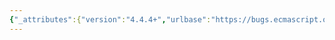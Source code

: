 ```yaml
---
{"_attributes":{"version":"4.4.4+","urlbase":"https://bugs.ecmascript.org/","maintainer":"dherman@mozilla.com"},"bug":{"bug_id":2162,"creation_ts":"2013-11-02 02:19:00 -0700","short_desc":"22.1.3.25 Array.prototype.splice: NOTE 1 refers to wrong step","delta_ts":"2015-02-25 22:58:47 -0800","product":"Draft for 6th Edition","component":"editorial issue","version":"Rev 20: October 28, 2013 Draft","rep_platform":"All","op_sys":"All","bug_status":"RESOLVED","resolution":"FIXED","priority":"Normal","bug_severity":"normal","blocked":4094,"everconfirmed":true,"reporter":{"uid":"andrebargull","name":"André Bargull"},"assigned_to":{"uid":"allen","name":"Allen Wirfs-Brock"},"long_desc":[{"commentid":6363,"comment_count":0,"who":{"uid":"andrebargull","name":"André Bargull"},"bug_when":"2013-11-02 02:19:46 -0700","thetext":"22.1.3.25 Array.prototype.splice (start, deleteCount [ , item1 [ , item2 [ , … ] ] ] ), NOTE 1:\n\nChange reference from \"step 13\" to \"step 18\""},{"commentid":6386,"comment_count":1,"who":{"uid":"allen","name":"Allen Wirfs-Brock"},"bug_when":"2013-11-02 12:02:51 -0700","thetext":"fixed in rev21 editor's draft\n\nand also fixed a bunch of other incorrect step references."},{"commentid":6591,"comment_count":2,"who":{"uid":"allen","name":"Allen Wirfs-Brock"},"bug_when":"2013-11-08 13:09:32 -0800","thetext":"fixed in rev21 draft"}]}}
---
```

